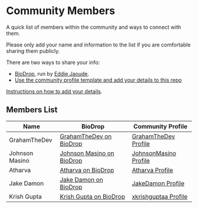 # Community Members
A quick list of members within the community and ways to connect with them.

Please only add your name and information to the list if you are comfortable sharing them publicly.

There are two ways to share your info:
- [BioDrop](https://www.biodrop.io/), run by [Eddie Jaoude](https://www.biodrop.io/eddiejaoude).
- [Use the community profile template and add your details to this repo](Templates/community-profiles-template.md)

[Instructions on how to add your details](Instructions/community-profile-instructions.md).

## Members List
| Name            | BioDrop                                                                       | Community Profile                                                | 
| ---             | ---                                                                           | ---                                                              | 
| GrahamTheDev    | [GrahamTheDev on BioDrop](https://www.biodrop.io/GrahamTheDevRel)             | [GrahamTheDev Profile](Community-profiles/GrahamTheDev.md)       | 
| Johnson Masino  | [Johnson Masino on BioDrop](https://www.biodrop.io/JohnsonMasino)             | [JohnsonMasino Profile](Community-profiles/JohnsonMasino.md)     | 
| Atharva  | [Atharva on BioDrop](https://www.biodrop.io/at-the-vr)                               | [Atharva Profile](Community-profiles/Atharva.md)                 | 
| Jake Damon  | [Jake Damon on BioDrop](https://www.biodrop.io/JakeDamon)                         | [JakeDamon Profile](Community-profiles/JakeDamon.md)             | 
| Krish Gupta  | [Krish Gupta on BioDrop](https://www.biodrop.io/xkrishguptaa)                         | [xkrishguptaa Profile](Community-profiles/xkrishguptaa.md)             |

